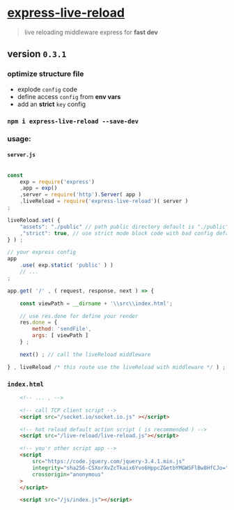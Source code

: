 # [express-live-reload](https://www.npmjs.com/package/express-live-reloading)

> live reloading middleware express for **fast dev**

## version `0.3.1`

### optimize structure file

- explode `config` code
- define access `config` from **env vars**
- add an **strict** `key` config 

### `npm i express-live-reload --save-dev`

### usage:

#### `server.js`
```javascript

const
    exp = require('express')
    ,app = exp()
    ,server = require('http').Server( app )
    ,liveReload = require('express-live-reload')( server )
;

liveReload.set( {
    "assets": "./public" // path public directory default is "./public"
    ,"strict": true, // use strict mode block code with bad config default false 
} ) ;

// your express config
app
    .use( exp.static( 'public' ) )
    // ...
;

app.get( '/' , ( request, response, next ) => {

    const viewPath = __dirname + '\\src\\index.html';

    // use res.done for define your render
    res.done = {
        method: 'sendFile',
        args: [ viewPath ]
    } ;

    next() ; // call the liveReload middleware

} , liveReload /* this route use the liveReload with middleware */ ) ;
```

### `index.html`
```html
    <!-- ... , -->

    <!-- call TCP client script -->
    <script src="/socket.io/socket.io.js" ></script>

    <!-- hot reload default action script ( is recommended ) -->
    <script src="/live-reload/live-reload.js"></script>

    <!-- you'r other script app -->
    <script
        src="https://code.jquery.com/jquery-3.4.1.min.js"
        integrity="sha256-CSXorXvZcTkaix6Yvo6HppcZGetbYMGWSFlBw8HfCJo="
        crossorigin="anonymous"
    >
    </script>

    <script src="/js/index.js"></script>
```